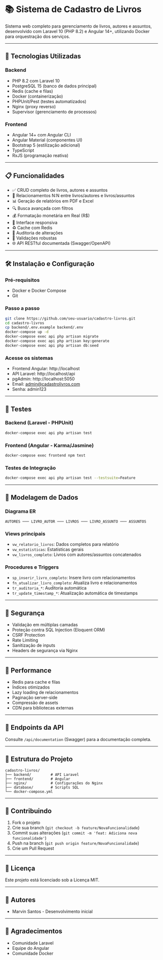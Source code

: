# 📚 Sistema de Cadastro de Livros

Sistema web completo para gerenciamento de livros, autores e assuntos, desenvolvido com Laravel 10 (PHP 8.2) e Angular 14+, utilizando Docker para orquestração dos serviços.

---

## 🚀 Tecnologias Utilizadas

### Backend
- PHP 8.2 com Laravel 10
- PostgreSQL 15 (banco de dados principal)
- Redis (cache e filas)
- Docker (containerização)
- PHPUnit/Pest (testes automatizados)
- Nginx (proxy reverso)
- Supervisor (gerenciamento de processos)

### Frontend
- Angular 14+ com Angular CLI
- Angular Material (componentes UI)
- Bootstrap 5 (estilização adicional)
- TypeScript
- RxJS (programação reativa)

---

## 📋 Funcionalidades

- ✅ CRUD completo de livros, autores e assuntos
- 🔁 Relacionamentos N:N entre livros/autores e livros/assuntos
- 📊 Geração de relatórios em PDF e Excel
- 🔍 Busca avançada com filtros
- 💰 Formatação monetária em Real (R$)
- 📱 Interface responsiva
- ♻️ Cache com Redis
- 📝 Auditoria de alterações
- 🚦 Validações robustas
- 🌐 API RESTful documentada (Swagger/OpenAPI)

---

## 🛠️ Instalação e Configuração

### Pré-requisitos
- Docker e Docker Compose
- Git

### Passo a passo

```bash
git clone https://github.com/seu-usuario/cadastro-livros.git
cd cadastro-livros
cp backend/.env.example backend/.env
docker-compose up -d
docker-compose exec api php artisan migrate
docker-compose exec api php artisan key:generate
docker-compose exec api php artisan db:seed
```

### Acesse os sistemas

- Frontend Angular: http://localhost
- API Laravel: http://localhost/api
- pgAdmin: http://localhost:5050
- Email: admin@cadastrolivros.com
- Senha: admin123

---

## 🧪 Testes

### Backend (Laravel - PHPUnit)

```bash
docker-compose exec api php artisan test
```

### Frontend (Angular - Karma/Jasmine)

```bash
docker-compose exec frontend npm test
```

### Testes de Integração

```bash
docker-compose exec api php artisan test --testsuite=Feature
```

---

## 🧠 Modelagem de Dados

### Diagrama ER

```
AUTORES ─── LIVRO_AUTOR ─── LIVROS ─── LIVRO_ASSUNTO ─── ASSUNTOS
```

### Views principais

- `vw_relatorio_livros`: Dados completos para relatório
- `vw_estatisticas`: Estatísticas gerais
- `vw_livros_completo`: Livros com autores/assuntos concatenados

### Procedures e Triggers

- `sp_inserir_livro_completo`: Insere livro com relacionamentos
- `fn_atualizar_livro_completo`: Atualiza livro e relacionamentos
- `tr_auditoria_*`: Auditoria automática
- `tr_update_timestamp_*`: Atualização automática de timestamps

---

## 🔐 Segurança

- Validação em múltiplas camadas
- Proteção contra SQL Injection (Eloquent ORM)
- CSRF Protection
- Rate Limiting
- Sanitização de inputs
- Headers de segurança via Nginx

---

## 🚀 Performance

- Redis para cache e filas
- Índices otimizados
- Lazy loading de relacionamentos
- Paginação server-side
- Compressão de assets
- CDN para bibliotecas externas

---

## 🔧 Endpoints da API

Consulte `/api/documentation` (Swagger) para a documentação completa.

---

## 🧭 Estrutura do Projeto

```
cadastro-livros/
├── backend/         # API Laravel
├── frontend/        # Angular
├── nginx/           # Configurações do Nginx
├── database/        # Scripts SQL
└── docker-compose.yml
```

---

## 🤝 Contribuindo

1. Fork o projeto
2. Crie sua branch (`git checkout -b feature/NovaFuncionalidade`)
3. Commit suas alterações (`git commit -m 'feat: Adiciona nova funcionalidade'`)
4. Push na branch (`git push origin feature/NovaFuncionalidade`)
5. Crie um Pull Request

---

## 📄 Licença

Este projeto está licenciado sob a Licença MIT.

---

## 👥 Autores

- Marvin Santos - Desenvolvimento inicial

---

## 🙏 Agradecimentos

- Comunidade Laravel
- Equipe do Angular
- Comunidade Docker
